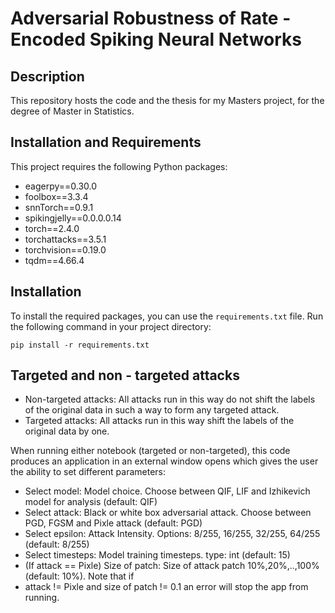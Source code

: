 # Adversarial Robustness of Rate - Encoded Spiking Neural Networks

## Description

This repository hosts the code and the thesis for my Masters project, for the degree of Master in Statistics.

## Installation and Requirements

This project requires the following Python packages:

- eagerpy==0.30.0
- foolbox==3.3.4
- snnTorch==0.9.1
- spikingjelly==0.0.0.0.14
- torch==2.4.0
- torchattacks==3.5.1
- torchvision==0.19.0
- tqdm==4.66.4

## Installation

To install the required packages, you can use the `requirements.txt` file. Run the following command in your
project directory:

```
pip install -r requirements.txt
```

## Targeted and non - targeted attacks

- Non-targeted attacks: All attacks run in this way do not shift the labels of the original data in such a way to form any targeted attack.
- Targeted attacks: All attacks run in this way shift the labels of the original data by one.

When running either notebook (targeted or non-targeted), this code produces an application in an external window opens which gives the user the ability to set different parameters:

- Select model: Model choice. Choose between QIF, LIF and Izhikevich model for analysis (default: QIF)
- Select attack: Black or white box adversarial attack. Choose between PGD, FGSM and Pixle attack (default: PGD)
- Select epsilon: Attack Intensity. Options: 8/255, 16/255, 32/255, 64/255 (default: 8/255)
- Select timesteps: Model training timesteps. type: int (default: 15)
- (If attack == Pixle) Size of patch: Size of attack patch 10%,20%,..,100% (default: 10%). Note that if
- attack != Pixle and size of patch != 0.1 an error will stop the app from running.
